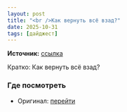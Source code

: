 ```yaml
---
layout: post
title: "<br />Как вернуть всё взад?"
date: 2025-10-31
tags: [дайджест]
---
```


**Источник:** [ссылка](https://t.me/nn4st/246129)

Кратко: Как вернуть всё взад?

### Где посмотреть
- Оригинал: [перейти]({link})
